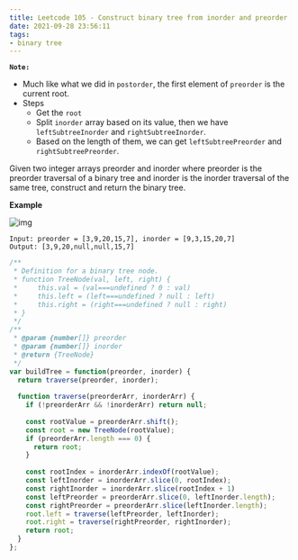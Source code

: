 ```yaml
---
title: Leetcode 105 - Construct binary tree from inorder and preorder  traversal
date: 2021-09-28 23:56:11
tags:
- binary tree
---
```

**`Note:`**
- Much like what we did in `postorder`, the first element of `preorder` is the current root.
- Steps
  - Get the `root`
  - Split `inorder` array based on its value, then we have `leftSubtreeInorder` and `rightSubtreeInorder`.
  - Based on the length of them, we can get `leftSubtreePreorder` and `rightSubtreePreorder`.

Given two integer arrays preorder and inorder where preorder is the preorder traversal of a binary tree and inorder is the inorder traversal of the same tree, construct and return the binary tree.

**Example**

![img](https://assets.leetcode.com/uploads/2021/02/19/tree.jpg)
```
Input: preorder = [3,9,20,15,7], inorder = [9,3,15,20,7]
Output: [3,9,20,null,null,15,7]
```

```javascript
/**
 * Definition for a binary tree node.
 * function TreeNode(val, left, right) {
 *     this.val = (val===undefined ? 0 : val)
 *     this.left = (left===undefined ? null : left)
 *     this.right = (right===undefined ? null : right)
 * }
 */
/**
 * @param {number[]} preorder
 * @param {number[]} inorder
 * @return {TreeNode}
 */
var buildTree = function(preorder, inorder) {
  return traverse(preorder, inorder);
  
  function traverse(preorderArr, inorderArr) {
    if (!preorderArr && !inorderArr) return null;
    
    const rootValue = preorderArr.shift();
    const root = new TreeNode(rootValue);
    if (preorderArr.length === 0) {
      return root;
    }
    
    const rootIndex = inorderArr.indexOf(rootValue);
    const leftInorder = inorderArr.slice(0, rootIndex);
    const rightInorder = inorderArr.slice(rootIndex + 1)
    const leftPreorder = preorderArr.slice(0, leftInorder.length);
    const rightPreorder = preorderArr.slice(leftInorder.length);
    root.left = traverse(leftPreorder, leftInorder);
    root.right = traverse(rightPreorder, rightInorder);
    return root;
  } 
};
```